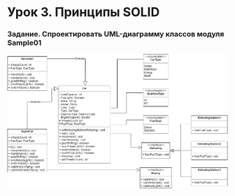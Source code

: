 # Урок 3. Принципы SOLID

### Задание. Спроектировать UML-диаграмму классов модуля Sample01

![Диаграмма классов](ChartHW3.png)
